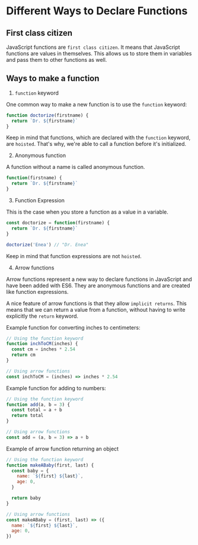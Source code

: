 # Different Ways to Declare Functions

## First class citizen

JavaScript functions are `first class citizen`.
It means that JavaScript functions are values in themselves. This allows us to store them in variables and pass them to other functions as well.

## Ways to make a function

1. `function` keyword

One common way to make a new function is to use the `function` keyword:

```js
function doctorize(firstname) {
  return `Dr. ${firstname}`
}
```

Keep in mind that functions, which are declared with the `function` keyword, are `hoisted`.
That's why, we're able to call a function before it's initialized.

2. Anonymous function

A function without a name is called anonymous function.

```js
function(firstname) {
  return `Dr. ${firstname}`
}
```

3. Function Expression

This is the case when you store a function as a value in a variable.

```js
const doctorize = function(firstname) {
  return `Dr. ${firstname}`
}

doctorize('Enea') // "Dr. Enea"
```

Keep in mind that function expressions are not `hoisted`.

4. Arrow functions

Arrow functions represent a new way to declare functions in JavaScript and have been added with ES6.
They are anonymous functions and are created like function expressions.

A nice feature of arrow functions is that they allow `implicit returns`. This means that we can return a value from a function, without having to write explicitly the `return` keyword.

Example function for converting inches to centimeters:

```js
// Using the function keyword
function inchToCM(inches) {
  const cm = inches * 2.54
  return cm
}

// Using arrow functions
const inchToCM = (inches) => inches * 2.54
```

Example function for adding to numbers:

```js
// Using the function keyword
function add(a, b = 3) {
  const total = a + b
  return total
}

// Using arrow functions
const add = (a, b = 3) => a + b
```

Example of arrow function returning an object

```js
// Using the function keyword
function makeABaby(first, last) {
  const baby = {
    name: `${first} ${last}`,
    age: 0,
  }

  return baby
}

// Using arrow functions
const makeABaby = (first, last) => ({
  name: `${first} ${last}`,
  age: 0,
})
```
